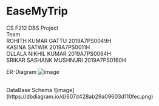 # EaseMyTrip
CS F212 DBS Project<br/>
Team<br/>
ROHITH KUMAR GATTU 2019A7PS0049H<br/>
KASINA SATWIK 2019A7PS0011H<br/>
OLLALA NIKHIL KUMAR 2019A7PS0064H<br/>
SRIKAR SASHANK MUSHNURI 2019A7PS0160H<br/>


ER-Diagram 
![image](https://user-images.githubusercontent.com/62793066/115201503-0711f500-a113-11eb-94d4-c5bdcd572268.png)

<br/>
DataBase Schema
![image](https://dbdiagram.io/d/607d428ab29a09603d110fec.png)


